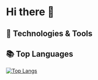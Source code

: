 # Hi there 👋

## 🔧 Technologies & Tools

## 📚 Top Languages

[![Top Langs](https://github-readme-stats.vercel.app/api/top-langs/?username=GoncaloVCorreia&layout=donut-vertical&size_weight=0.25&count_weight=0.75)](https://github.com/anuraghazra/github-readme-stats)


